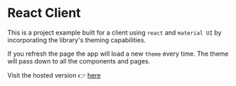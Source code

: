 # React Client

This is a project example built for a client using `react` and `material UI` by incorporating the library's theming capabilities.

If you refresh the page the app will load a new `theme` every time. The theme will pass down to all the components and pages.

Visit the hosted version 👉 [here](https://react-prototype.vercel.app/)
